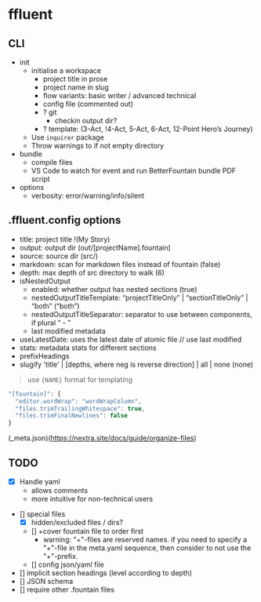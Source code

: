 
# ffluent

## CLI

- init
  - initialise a workspace
    - project title in prose
    - project name in slug
    - flow variants: basic writer / advanced technical
    - config file (commented out)
    - ? git
      - checkin output dir?
    - ? template: (3-Act, !4-Act, 5-Act, 6-Act, 12-Point Hero’s Journey)
  - Use `inquirer` package
  - Throw warnings to if not empty directory
- bundle
  - compile files
  - VS Code to watch for event and run BetterFountain bundle PDF script
- options
  - verbosity: error/warning/info/silent

## .ffluent.config options

- title: project title !(My Story)
- output: output dir (out/[projectName].fountain)
- source: source dir (src/)
- markdown: scan for markdown files instead of fountain (false)
- depth: max depth of src directory to walk (6)
- isNestedOutput
  - enabled: whether output has nested sections (true)
  - nestedOutputTitleTemplate: “projectTitleOnly” | “sectionTitleOnly” | “both” (“both”)
  - nestedOutputTitleSeparator: separator to use between components, if plural “ - ”
  - last modified metadata
- useLatestDate: uses the latest date of atomic file // use last modified
- stats: metadata stats for different sections
- prefixHeadings
- slugify 'title' | [depths, where neg is reverse direction] | all | none (none)

> use `{NAME}` format for templating

```js
"[fountain]": {
  "editor.wordWrap": "wordWrapColumn",
  "files.trimTrailingWhitespace": true,
  "files.trimFinalNewlines": false
}
```

(_meta.json)(<https://nextra.site/docs/guide/organize-files>)

## TODO

- [x] Handle yaml
  - allows comments
  - more intuitive for non-technical users
- [] special files
  - [x] hidden/excluded files / dirs?
  - [] +cover fountain file to order first
    - warning: "+"-files are reserved names. if you need to specify a "+"-file in the meta.yaml sequence, then consider to not use the "+"-prefix.
  - [] config json/yaml file
- [] implicit section headings (level according to depth)
- [] JSON schema
- [] require other .fountain files
